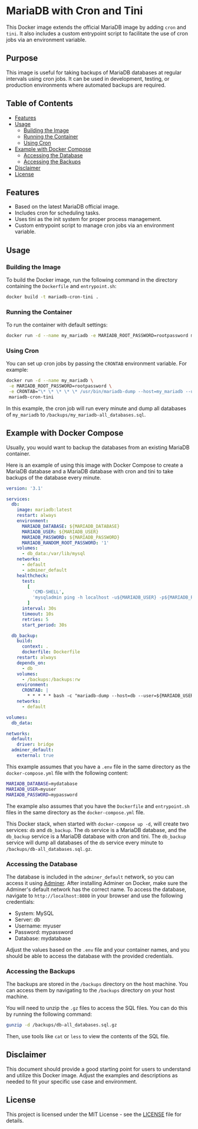 # MariaDB with Cron and Tini

This Docker image extends the official MariaDB image by adding `cron` and `tini`. It also includes a custom entrypoint script to facilitate the use of cron jobs via an environment variable.

## Purpose

This image is useful for taking backups of MariaDB databases at regular intervals using cron jobs. It can be used in development, testing, or production environments where automated backups are required.

## Table of Contents

- [Features](#features)
- [Usage](#usage)
  - [Building the Image](#building-the-image)
  - [Running the Container](#running-the-container)
  - [Using Cron](#using-cron)
- [Example with Docker Compose](#example-with-docker-compose)
  - [Accessing the Database](#accessing-the-database)
  - [Accessing the Backups](#accessing-the-backups)
- [Disclaimer](#disclaimer)
- [License](#license)

## Features

- Based on the latest MariaDB official image.
- Includes cron for scheduling tasks.
- Uses tini as the init system for proper process management.
- Custom entrypoint script to manage cron jobs via an environment variable.

## Usage

### Building the Image

To build the Docker image, run the following command in the directory containing the `Dockerfile` and `entrypoint.sh`:

```sh
docker build -t mariadb-cron-tini .
```

### Running the Container

To run the container with default settings:

```sh
docker run -d --name my_mariadb -e MARIADB_ROOT_PASSWORD=rootpassword mariadb-cron-tini
```

### Using Cron

You can set up cron jobs by passing the `CRONTAB` environment variable. For example:

```sh
docker run -d --name my_mariadb \
 -e MARIADB_ROOT_PASSWORD=rootpassword \
 -e CRONTAB="\* \* \* \* \* /usr/bin/mariadb-dump --host=my_mariadb --user=root --password=rootpassword --all-databases > /backups/my_mariadb-all_databases.sql" \
 mariadb-cron-tini
```

In this example, the cron job will run every minute and dump all databases of `my_mariadb` to `/backups/my_mariadb-all_databases.sql`.

## Example with Docker Compose

Usually, you would want to backup the databases from an existing MariaDB container.

Here is an example of using this image with Docker Compose to create a MariaDB database and a MariaDB database with cron and tini to take backups of the database every minute.

```yaml
version: '3.1'

services:
  db:
    image: mariadb:latest
    restart: always
    environment:
      MARIADB_DATABASE: ${MARIADB_DATABASE}
      MARIADB_USER: ${MARIADB_USER}
      MARIADB_PASSWORD: ${MARIADB_PASSWORD}
      MARIADB_RANDOM_ROOT_PASSWORD: '1'
    volumes:
      - db_data:/var/lib/mysql
    networks:
      - default
      - adminer_default
    healthcheck:
      test:
        [
          'CMD-SHELL',
          'mysqladmin ping -h localhost -u${MARIADB_USER} -p${MARIADB_PASSWORD}',
        ]
      interval: 30s
      timeout: 10s
      retries: 5
      start_period: 30s

  db_backup:
    build:
      context: .
      dockerfile: Dockerfile
    restart: always
    depends_on:
      - db
    volumes:
      - /backups:/backups:rw
    environment:
      CRONTAB: |
        * * * * * bash -c "mariadb-dump --host=db --user=${MARIADB_USER} --password=${MARIADB_PASSWORD} | gzip -9 > /backups/db-all_databases.sql.gz"
    networks:
      - default

volumes:
  db_data:

networks:
  default:
    driver: bridge
  adminer_default:
    external: true
```

This example assumes that you have a `.env` file in the same directory as the `docker-compose.yml` file with the following content:

```sh
MARIADB_DATABASE=mydatabase
MARIADB_USER=myuser
MARIADB_PASSWORD=mypassword
```

The example also assumes that you have the `Dockerfile` and `entrypoint.sh` files in the same directory as the `docker-compose.yml` file.

This Docker stack, when started with `docker-compose up -d`, will create two services: `db` and `db_backup`. The `db` service is a MariaDB database, and the `db_backup` service is a MariaDB database with cron and tini. The `db_backup` service will dump all databases of the `db` service every minute to `/backups/db-all_databases.sql.gz`.

### Accessing the Database

The database is included in the `adminer_default` network, so you can access it using [Adminer](https://www.adminer.org/). After installing Adminer on Docker, make sure the Adminer's default network has the correct name. To access the database, navigate to `http://localhost:8080` in your browser and use the following credentials:

- System: MySQL
- Server: db
- Username: myuser
- Password: mypassword
- Database: mydatabase

Adjust the values based on the `.env` file and your container names, and you should be able to access the database with the provided credentials.

### Accessing the Backups

The backups are stored in the `/backups` directory on the host machine. You can access them by navigating to the `/backups` directory on your host machine.

You will need to unzip the `.gz` files to access the SQL files. You can do this by running the following command:

```sh
gunzip -d /backups/db-all_databases.sql.gz
```

Then, use tools like `cat` or `less` to view the contents of the SQL file.

## Disclaimer

This document should provide a good starting point for users to understand and utilize this Docker image. Adjust the examples and descriptions as needed to fit your specific use case and environment.

## License

This project is licensed under the MIT License - see the [LICENSE](LICENSE) file for details.
